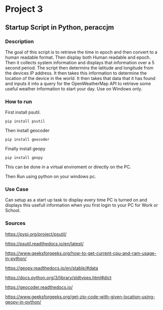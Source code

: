# Project 3
## Startup Script in Python, peraccjm

### Description

The goal of this script is to retrieve the time in epoch and then convert to a human readable format. Then display both Human readable and epoch. Then it collects system information and displays that information over a 5 second period. The script then determins the latitude and longitude from the devices IP address. It then takes this information to determine the location of the device in the world. It then takes that data that it has found and inputs it into a query for the OpenWeatherMap API to retrieve some useful weather information to start your day. Use on Windows only.

### How to run

First install psutil.

  ```pip install psutil```

Then install geocoder

  ```pip install geocoder```

Finally install geopy

  ```pip install geopy```

This can be done in a virtual enviroment or directly on the PC.

Then Run using python on your windows pc. 

### Use Case
Can setup as a start up task to display every time PC is turned on and displays this usefull information when you first login to your PC for Work or School.

### Sources
https://pypi.org/project/psutil/

https://psutil.readthedocs.io/en/latest/

https://www.geeksforgeeks.org/how-to-get-current-cpu-and-ram-usage-in-python/

https://geopy.readthedocs.io/en/stable/#data

https://docs.python.org/3/library/stdtypes.html#dict

https://geocoder.readthedocs.io/

https://www.geeksforgeeks.org/get-zip-code-with-given-location-using-geopy-in-python/
